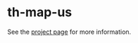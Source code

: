 th-map-us
================

See the [project page](http://thelmanews.github.io/thelma-component-demo/) for more information.
